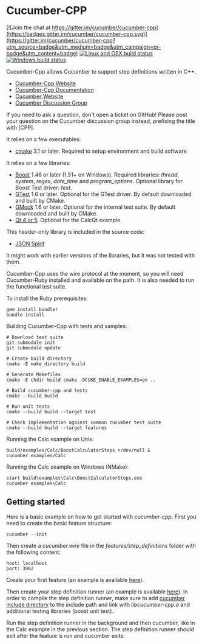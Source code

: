 # Cucumber-CPP

[![Join the chat at https://gitter.im/cucumber/cucumber-cpp](https://badges.gitter.im/cucumber/cucumber-cpp.svg)](https://gitter.im/cucumber/cucumber-cpp?utm_source=badge&utm_medium=badge&utm_campaign=pr-badge&utm_content=badge)
[![Linux and OSX build status](https://travis-ci.org/cucumber/cucumber-cpp.svg)](https://travis-ci.org/cucumber/cucumber-cpp)
[![Windows build status](https://ci.appveyor.com/api/projects/status/5jeap3a4si9w8kka?svg=true)](https://ci.appveyor.com/project/paoloambrosio/cucumber-cpp-qqrt7)

Cucumber-Cpp allows Cucumber to support step definitions written in C++.

* [Cucumber-Cpp Website](http://github.com/cucumber/cucumber-cpp)
* [Cucumber-Cpp Documentation](https://github.com/cucumber/cucumber-cpp/wiki/)
* [Cucumber Website](http://cukes.info/)
* [Cucumber Discussion Group](http://groups.google.com/group/cukes)

If you need to ask a question, don't open a ticket on GitHub! Please post
your question on the Cucumber discussion group instead, prefixing the title
with [CPP].

It relies on a few executables:

* [cmake](https://cmake.org/download/) 3.1 or later.
  Required to setup environment and build software

It relies on a few libraries:

* [Boost](http://www.boost.org/) 1.46 or later (1.51+ on Windows).
  Required libraries: *thread*, *system*, *regex*, *date_time* and *program_options*.
  Optional library for Boost Test driver: *test*.
* [GTest](http://code.google.com/p/googletest/) 1.6 or later.
  Optional for the GTest driver. By default downloaded and built by CMake.
* [GMock](http://code.google.com/p/googlemock/) 1.6 or later.
  Optional for the internal test suite. By default downloaded and built by CMake.
* [Qt 4 or 5](http://qt-project.org/). Optional for the CalcQt example.

This header-only library is included in the source code:

* [JSON Spirit](http://www.codeproject.com/KB/recipes/JSON_Spirit.aspx)

It might work with earlier versions of the libraries, but it was not
tested with them.

Cucumber-Cpp uses the wire protocol at the moment, so you will need
Cucumber-Ruby installed and available on the path. It is also needed
to run the functional test suite.

To install the Ruby prerequisites:

```
gem install bundler
bundle install
```

Building Cucumber-Cpp with tests and samples:

```
# Download test suite
git submodule init
git submodule update

# Create build directory
cmake -E make_directory build

# Generate Makefiles
cmake -E chdir build cmake -DCUKE_ENABLE_EXAMPLES=on ..

# Build cucumber-cpp and tests
cmake --build build

# Run unit tests
cmake --build build --target test

# Check implementation against common cucumber test suite
cmake --build build --target features
```

Running the Calc example on Unix:

```
build/examples/Calc/BoostCalculatorSteps >/dev/null &
cucumber examples/Calc
```

Running the Calc example on Windows (NMake):

```
start build\examples\Calc\BoostCalculatorSteps.exe
cucumber examples\Calc
```

## Getting started

Here is a basic example on how to get started with *cucumber-cpp*. First you need to create the basic feature structure:

```
cucumber --init
```

Then create a *cucumber.wire* file in the *features/step_definitions* folder with the following content:

```
host: localhost
port: 3902
```

Create your first feature (an example is available [here](examples/Calc/features/addition.feature)).

Then create your step definition runner (an example is available [here](examples/Calc/features/step_definitions/BoostCalculatorSteps.cpp)). In order to compile the step definition runner, make sure to add [cucumber include directory](includes) to the include path and link with *libcucumber-cpp.a* and additional testing libraries (boost unit test).

Run the step definition runner in the background and then cucumber, like in the Calc example in the previous section. The step definition runner should exit after the feature is run and cucumber exits.
